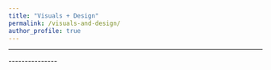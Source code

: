 ```yaml
---
title: "Visuals + Design"
permalink: /visuals-and-design/
author_profile: true
---
```


---------------
<p></p><p></p>
<!-- [**(2013) Windows 8 Applications** <br>Published Applications](/portfolio/windows-8-applications/) -->
<p></p><p></p>
---------------
